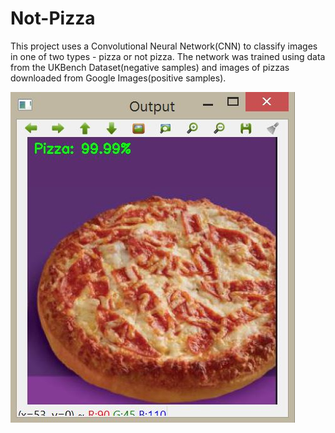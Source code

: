 # Not-Pizza
This project uses a Convolutional Neural Network(CNN) to classify images in one of two types - pizza or not pizza.
The network was trained using data from the UKBench Dataset(negative samples) and images of pizzas downloaded from
Google Images(positive samples). 

![alt text](result/result1.jpg?raw=true "Classified correctly as pizza")
